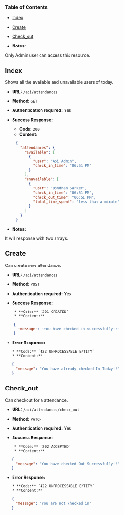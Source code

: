 ### Table of Contents
* [Index](#markdown-header-index)
* [Create](#markdown-header-create)
* [Check_out](#markdown-header-check_out)

* **Notes:**

Only Admin user can access this resource.


## Index

Shows all the available and unavailable users of today.

* **URL:** `/api/attendances`

* **Method:**  `GET` 
  
* **Authentication required:**  Yes
  
* **Success Response:**
  
    * **Code:** `200`
    * **Content:** 
    
```json 
     {
       "attendances": {
         "available": [
           {
             "user": "Api Admin",
             "check_in_time": "06:51 PM"
           }
         ],
         "unavailable": [
           {
             "user": "Bondhan Sarker",
             "check_in_time": "06:51 PM",
             "check_out_time": "06:51 PM",
             "total_time_spent": "less than a minute"
           }
         ]
       }
     }
```
 
* **Notes:**

It will response with two arrays.
  

## Create

Can create new attendance.

* **URL:** `/api/attendances`

* **Method:**  `POST` 
  
* **Authentication required:**  Yes
    
* **Success Response:**
 
       * **Code:** `201 CREATED`
       * **Content:** 
   
```json 
    {
      "message": "You have checked In Successfully!!"
    }
```
* **Error Response:**

      * **Code:** `422 UNPROCESSABLE ENTITY`
      * **Content:** 
```json 
   {
     "message": "You have already checked In Today!!"
   }
```


## Check_out

Can checkout for a attendance.

* **URL:** `/api/attendances/check_out`

* **Method:**  `PATCH` 
  
* **Authentication required:**  Yes
  
* **Success Response:**
 
       * **Code:** `202 ACCEPTED`
       * **Content:** 
   
```json 
   {
     "message": "You have checked Out Successfully!!"
   }
```
* **Error Response:**

      * **Code:** `422 UNPROCESSABLE ENTITY`
      * **Content:** 
```json 
   {
     "message": "You are not checked in"
   }
   
```
   
  